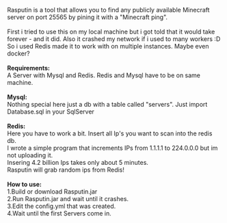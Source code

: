 Rasputin is a tool that allows you to find any publicly available Minecraft server on port 25565 by pining it with a "Minecraft ping".
<br>
<br>
First i tried to use this on my local machine but i got told that it would take forever - and it did.
Also it crashed my network if i used to many workers :D
<br>
So i used Redis made it to work with on multiple instances. Maybe even docker?
<br>
<br>
**Requirements:**
       <br>
       A Server with Mysql and Redis. Redis and Mysql have to be on same machine.
       <br>
       <br>
**Mysql:**
       <br>Nothing special here just a db with a table called "servers". Just import Database.sql in your SqlServer
       <br>
       <br>
**Redis:**
       <br>Here you have to work a bit. Insert all Ip's you want to scan into the redis db.
       <br>I wrote a simple program that increments IPs from 1.1.1.1 to 224.0.0.0 but im not uploading it.
       <br>Insering 4.2 billion Ips takes only about 5 minutes.
       <br>Rasputin will grab random ips from Redis!
       <br>
       <br>
**How to use:**
       <br>1.Build or download Rasputin.jar
       <br>2.Run Rasputin.jar and wait until it crashes.
       <br>3.Edit the config.yml that was created.
       <br>4.Wait until the first Servers come in.
